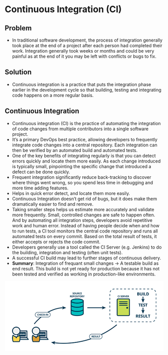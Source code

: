 # Continuous Integration (CI)
## Problem 
- In traditional software development, the process of integration generally took place at the end of a project after each person had completed their work. Integration generally took weeks or months and could be very painful as at the end of it you may be left with conflicts or bugs to fix.
## Solution
- Continuous integration is a practice that puts the integration phase earlier in the development cycle so that building, testing and integrating code happens on a more regular basis.
## Continuous Integration
- Continuous integration (CI) is the practice of automating the integration of code changes from multiple contributors into a single software project.
- It’s a primary DevOps best practice, allowing developers to frequently integrate code changes into a central repository. Each integration can then be verified by an automated build and automated tests.
- One of the key benefits of integrating regularly is that you can detect errors quickly and locate them more easily. As each change introduced is typically small, pinpointing the specific change that introduced a defect can be done quickly.
- Frequent integration significantly reduce back-tracking to discover where things went wrong, so you spend less time in debugging and more time adding features.
- Helps in quick error detect, and locate them more easily.
- Continuous Integration doesn’t get rid of bugs, but it does make them dramatically easier to find and remove.
- Taking smaller steps helps us estimate more accurately and validate more frequently. Small, controlled changes are safe to happen often. And by automating all integration steps, developers avoid repetitive work and human error. Instead of having people decide when and how to run tests, a CI tool monitors the central code repository and runs all automated tests on every commit. Based on the total result of tests, it either accepts or rejects the code commit.
- Developers generally use a tool called the CI Server (e.g. Jenkins) to do the building, integration and testing (often unit tests).
- A successful CI build may lead to further stages of continuous delivery.
- **Summary**: Integration of frequant small changes -> A testable build as end result. This build is not yet ready for production because it has not been tested and verified as working in production-like environments. 

![](static/CI.png)
